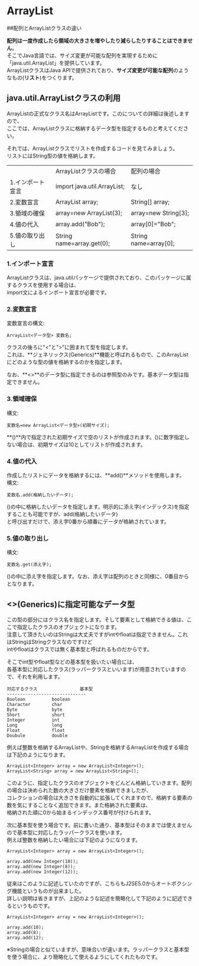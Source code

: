 # ArrayList

##配列とArrayListクラスの違い

**配列は一度作成したら領域の大きさを増やしたり減らしたりすることはできません**。<br/>
そこでJava言語では、サイズ変更が可能な配列を実現するために「java.util.ArrayList」を提供しています。<br/>
ArrayListクラスはJava APIで提供されており、**サイズ変更が可能な配列**のようなもの(**リスト**)をつくります。<br/>



## java.util.ArrayListクラスの利用
ArrayListの正式なクラス名はArrayList<E>です。この<E>についての詳細は後述しますので、<br/>
ここでは、ArrayListクラスに格納するデータ型を指定するものと考えてください。<br/>

それでは、ArrayListクラスでリストを作成するコードを見てみましょう。<br/>
リストにはString型の値を格納します。<br/>
<table>
	<tr>
		<td></td>
		<td>ArrayListクラスの場合</td>
		<td>配列の場合</td>
	</tr>
	<tr>
		<td>1.インポート宣言</td>
		<td>import java.util.ArrayList;</td>
		<td>なし</td>
	</tr>
	<tr>
		<td>2.変数宣言</td>
		<td>ArrayList<String> array;</td>
		<td>String[] array;</td>
	</tr>
	<tr>
		<td>3.領域の確保</td>
		<td>array=new ArrayList<String>(3);</td>
		<td>array=new String[3];</td>
	</tr>
	<tr>
		<td>4.値の代入</td>
		<td>array.add("Bob");</td>
		<td>array[0]="Bob";</td>
	</tr>
	<tr>
		<td>5.値の取り出し</td>
		<td>String name=array.get(0);</td>
		<td>String name=array[0];</td>
	</tr>
</table>

### 1.インポート宣言
ArrayListクラスは、java.utilパッケージで提供されており、このパッケージに属するクラスを使用する場合は、<br/>
import文によるインポート宣言が必要です。<br/>

### 2.変数宣言

変数宣言の構文:<br/>
	
	ArrayList<データ型> 変数名;
	
クラスの後ろに"<"と">"に囲まれて型を指定します。<br/>
これは、**ジェネリックス(Generics)**機能と呼ばれるもので、このArrayListにどのような型の値を格納するのかを指定します。<br/>

なお、**<>**のデータ型に指定できるのは参照型のみです。基本データ型は指定できません。<br/>

### 3.領域確保

構文:<br/>
	
	変数名=new ArrayList<データ型>(初期サイズ);
	
**()**内で指定された初期サイズで空のリストが作成されます。()に数字指定しない場合は、初期サイズは10としてリストが作成されます。<br/>

### 4.値の代入
作成したリストにデータを格納するには、**add()**メソッドを使用します。<br/>
構文:<br/>

	変数名.add(格納したいデータ);
	
()の中に格納したいデータを指定します。明示的に添え字(インデックス)を指定することも可能ですが、add(格納したいデータ)<br/>
と呼び出すだけで、添え字0番から順番にデータが格納されています。<br/>

### 5.値の取り出し

構文:<br/>

	変数名.get(添え字);
	
()の中に添え字を指定します。なお、添え字は配列のときと同様に、0番目からとなります。<br/>




	

## <>(Generics)に指定可能なデータ型

この型の部分にはクラス名を指定します。そして要素として格納できる値は、ここで指定したクラスのオブジェクトになります。<br/>
注意して頂きたいのはStringは大丈夫ですがintやfloatは指定できません。これはStringはStringクラスなのですけど<br/>
intやfloatはクラスでは無く基本型と呼ばれるものだからです。<br/>

そこでint型やfloat型などの基本型を扱いたい場合には、<br/>
各基本型に対応したクラス(ラッパークラスといいます)が用意されていますので、それを利用します。<br/>

	対応するクラス                基本型
	------------------------------
	Boolean          boolean
	Character        char
	Byte             byte
	Short            short
	Integer          int
	Long             long
	Float            float
	Doubule          double
	
例えば整数を格納するArrayListや、Stringを格納するArrayListを作成する場合は下記のようになります。

	ArrayList<Integer> array = new ArrayList<Integer>();
	ArrayList<String> array = new ArrayList<String>();
	
このように、指定したクラスのオブジェクトをどんどん格納していきます。配列の場合は決められた数の大きさだけ要素を格納できましたが、<br/>
コレクションの場合は大きさを自動的に拡張してくれますので、格納する要素の数を気にすることなく追加できます。また格納された要素は、<br/>
格納された順に0から始まるインデックス番号が付けられます。<br/>

次に基本型を使う場合です。前に書いた通り、基本型はそのままでは使えませんので基本型に対応したラッパークラスを使います。<br/>
例えば整数を格納したい場合には下記のようになります。<br/>

	ArrayList<Integer> array = new ArrayList<Integer>();
	
	array.add(new Integer(10));
	array.add(new Integer(8));
	array.add(new Integer(12));
	
従来はこのように記述していたのですが、こちらもJ2SE5.0からオートボクシング機能というものが出来ました。<br/>
詳しい説明は省きますが、上記のような記述を簡略化して下記のように記述できるというものです。<br/>

	ArrayList<Integer> array = new ArrayList<Integer>();
	
	array.add(10);
	array.add(8);
	array.add(12);
	
※Stringの場合と似ていますが、意味合いが違います。ラッパークラスと基本型を使う場合に、より簡略化して使えるようにしてくれたものです。

